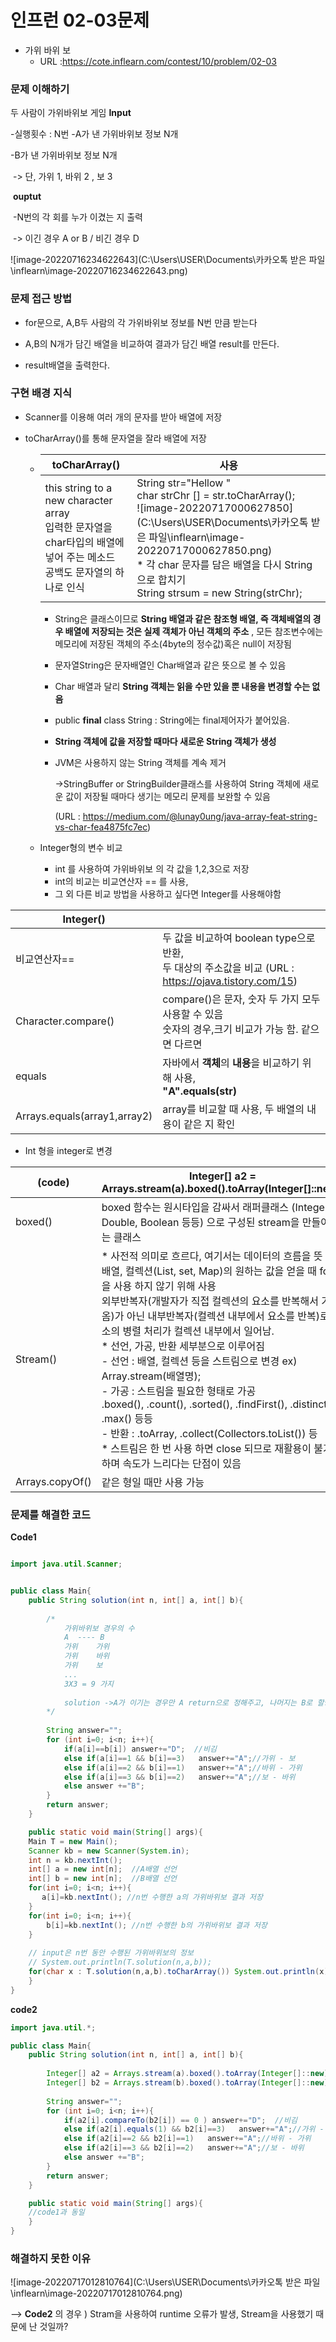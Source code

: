 # 인프런 02-03문제
- 가위 바위 보
  - URL :https://cote.inflearn.com/contest/10/problem/02-03

### 문제 이해하기

 두 사람이 가위바위보 게임
    **Input** 

   -실행횟수 : N번
   -A가 낸 가위바위보 정보 N개

   -B가 낸 가위바위보 정보 N개

​	-> 단, 가위 1, 바위 2 , 보 3

​     **ouptut**

​		-N번의 각 회를 누가 이겼는 지 출력 

​				-> 이긴 경우 A or B / 비긴 경우 D

![image-20220716234622643](C:\Users\USER\Documents\카카오톡 받은 파일\inflearn\image-20220716234622643.png)

### 문제 접근 방법

 * for문으로, A,B두 사람의 각 가위바위보 정보를 N번 만큼 받는다

 * A,B의 N개가 담긴 배열을 비교하여 결과가 담긴 배열 result를 만든다.

 * result배열을 출력한다.

    

### 구현 배경 지식

 * Scanner를 이용해 여러 개의 문자를 받아 배열에 저장

 * toCharArray()를 통해 문자열을 잘라 배열에 저장

    * | toCharArray()                                                | 사용                                                         |
      | ------------------------------------------------------------ | ------------------------------------------------------------ |
      | this string to a new character array<br />입력한 문자열을 char타입의 배열에 넣어 주는 메소드<br />공백도 문자열의 하나로 인식 | String str="Hellow "<br />char strChr [] = str.toCharArray();<br />![image-20220717000627850](C:\Users\USER\Documents\카카오톡 받은 파일\inflearn\image-20220717000627850.png)<br />* 각 char 문자를 담은 배열을 다시 String으로 합치기<br/>String strsum = new  String(strChr); |

      * String은 클래스이므로 **String 배열과 같은 참조형 배열, 즉 객체배열의 경우 배열에 저장되는 것은 실제 객체가 아닌 객체의 주소** , 모든 참조변수에는 메모리에 저장된 객체의 주소(4byte의 정수값)혹은 null이 저장됨

      * 문자열String은 문자배열인 Char배열과 같은 뜻으로 볼 수 있음

      * Char 배열과 달리 **String 객체는 읽을 수만 있을 뿐 내용을 변경할 수는 없음**

      * public **final** class String  : String에는 final제어자가 붙어있음.

      * **String 객체에 값을 저장할 때마다 새로운 String 객체가 생성**

      * JVM은 사용하지 않는 String 객체를 계속 제거

        ->StringBuffer or StringBuilder클래스를 사용하여 String 객체에 새로운 값이 저장될 때마다 생기는 메모리 문제를 보완할 수 있음

        (URL : https://medium.com/@lunay0ung/java-array-feat-string-vs-char-fea4875fc7ec)

   * Integer형의 변수 비교

     * int 를 사용하여 가위바위보 의 각 값을 1,2,3으로 저장
     * int의 비교는 비교연산자 == 를 사용,
     * 그 외 다른 비교 방법을 사용하고 싶다면 Integer를 사용해야함

| Integer()                    |                                                              |
| ---------------------------- | ------------------------------------------------------------ |
| 비교연산자==                 | 두 값을 비교하여 boolean type으로 반환,<br/>두 대상의 주소값을 비교 (URL : https://ojava.tistory.com/15) |
| Character.compare()          | compare()은 문자, 숫자 두 가지 모두 사용할 수 있음<br/>숫자의 경우,크기 비교가 가능 함.  같으면 다르면 |
| equals                       | 자바에서 **객체**의 **내용**을 비교하기 위해 사용,<br/>**"A".equals(str)** |
| Arrays.equals(array1,array2) | array를 비교할 때 사용, 두 배열의 내용이 같은 지 확인        |

* Int 형을 integer로 변경

| (code)          | Integer[] a2 = Arrays.stream(a).boxed().toArray(Integer[]::new); |
| --------------- | ------------------------------------------------------------ |
| boxed()         | boxed 함수는 원시타입을 감싸서 래퍼클래스 (Integer, Double, Boolean 등등) 으로 구성된 stream을 만들어주는 클래스 |
| Stream()        | * 사전적 의미로 흐르다, 여기서는 데이터의 흐름을 뜻 <br/>배열, 컬렉션(List, set, Map)의 원하는 값을 얻을 때  for문을 사용 하지 않기 위해 사용<br/>외부반복자(개발자가 직접 컬렉션의 요소를 반복해서 가져옴)가 아닌 내부반복자(컬렉션 내부에서 요소를 반복)로 요소의  병렬 처리가 컬렉션 내부에서 일어남. <br/>* 선언, 가공, 반환 세부분으로 이루어짐<br/> - 선언 : 배열, 컬렉션 등을 스트림으로 변경 ex) Array.stream(배열명);<br/> - 가공 : 스트림을 필요한 형태로 가공<br/>       .boxed(), .count(), .sorted(), .findFirst(), .distinct(), .max() 등등<br/>- 반환 : .toArray, .collect(Collectors.toList()) 등 <br/>* 스트림은 한 번 사용 하면 close 되므로 재활용이 불가능 하며 속도가 느리다는 단점이 있음 |
| Arrays.copyOf() | 같은 형일 때만 사용 가능                                     |



### 문제를 해결한 코드

**Code1**

```java

import java.util.Scanner;


public class Main{
    public String solution(int n, int[] a, int[] b){
      
        /*
        	가위바위보 경우의 수
        	A  ---- B
        	가위    가위
        	가위    바위
        	가위    보
        	...
        	3X3 = 9 가지
        	
        	solution ->A가 이기는 경우만 A return으로 정해주고, 나머지는 B로 할당
        */   
        
        String answer="";
        for (int i=0; i<n; i++){
            if(a[i]==b[i]) answer+="D";  //비김
            else if(a[i]==1 && b[i]==3)   answer+="A";//가위 - 보
            else if(a[i]==2 && b[i]==1)   answer+="A";//바위 - 가위
            else if(a[i]==3 && b[i]==2)   answer+="A";//보 - 바위
            else answer +="B";
        }
        return answer;
    }

    public static void main(String[] args){
    Main T = new Main();
    Scanner kb = new Scanner(System.in);
    int n = kb.nextInt();
    int[] a = new int[n];  //A배열 선언
    int[] b = new int[n];  //B배열 선언
    for(int i=0; i<n; i++){
       a[i]=kb.nextInt(); //n번 수행한 a의 가위바위보 결과 저장
    }
    for(int i=0; i<n; i++){
        b[i]=kb.nextInt(); //n번 수행한 b의 가위바위보 결과 저장
    }
    
    // input은 n번 동안 수행된 가위바위보의 정보
    // System.out.println(T.solution(n,a,b));
    for(char x : T.solution(n,a,b).toCharArray()) System.out.println(x);
	}
}
```



**code2**

[^나는 ....compareTo나 equals를 이용해서 비교하고 싶다..]: 

```java
import java.util.*;

public class Main{
    public String solution(int n, int[] a, int[] b){
      
    	Integer[] a2 = Arrays.stream(a).boxed().toArray(Integer[]::new);
    	Integer[] b2 = Arrays.stream(b).boxed().toArray(Integer[]::new);
        
        String answer="";
        for (int i=0; i<n; i++){
            if(a2[i].compareTo(b2[i]) == 0 ) answer+="D";  //비김
            else if(a2[i].equals(1) && b2[i]==3)   answer+="A";//가위 - 보
            else if(a2[i]==2 && b2[i]==1)   answer+="A";//바위 - 가위
            else if(a2[i]==3 && b2[i]==2)   answer+="A";//보 - 바위
            else answer +="B";
        }
        return answer;
    }

    public static void main(String[] args){
    //code1과 동일
    }
}
```



### 해결하지 못한 이유

![image-20220717012810764](C:\Users\USER\Documents\카카오톡 받은 파일\inflearn\image-20220717012810764.png)

--> **Code2** 의 경우 ) Stram을 사용하여 runtime 오류가 발생, Stream을 사용했기 때문에 난 것일까?
